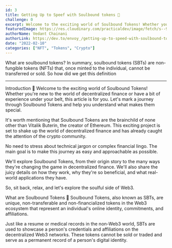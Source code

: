 ```yaml
---
id: 3
title: Getting Up to Speef with Soulbound tokens 👻
challenge: 0
excerpt: Welcome to the exciting world of Soulbound Tokens! Whether you're new to the world of decentralized finance or have a bit of experience under your belt, this article is for you.
featuredImage: https://res.cloudinary.com/practicaldev/image/fetch/s--9Mqw7_-8--/c_imagga_scale%2Cf_auto%2Cfl_progressive%2Ch_420%2Cq_auto%2Cw_1000/https%3A//dev-to-uploads.s3.amazonaws.com/uploads/articles/1480ocsuct0cqnucit3w.png
authorName: Vedant Chainani
authorLink: https://dev.to/envoy_/getting-up-to-speed-with-soulbound-tokens-3jml
date: "2022-02-10"
categories: ["NFT", "Tokens", "Crypto"]
---
```

What are soulbound tokens?
In summary, soulbound tokens (SBTs) are non-fungible tokens (NFTs) that, once minted to the individual, cannot be transferred or sold. So how did we get this definition
_____________________________________


Introduction 🚀
Welcome to the exciting world of Soulbound Tokens! Whether you're new to the world of decentralized finance or have a bit of experience under your belt, this article is for you. Let's mark a journey through Soulbound Tokens and help you understand what makes them special.

It's worth mentioning that Soulbound Tokens are the brainchild of none other than Vitalik Buterin, the creator of Ethereum. This exciting project is set to shake up the world of decentralized finance and has already caught the attention of the crypto community.

No need to stress about technical jargon or complex financial lingo. The main goal is to make this journey as easy and approachable as possible.

We'll explore Soulbound Tokens, from their origin story to the many ways they're changing the game in decentralized finance. We'll also share the juicy details on how they work, why they're so beneficial, and what real-world applications they have.

So, sit back, relax, and let's explore the soulful side of Web3.

What are Soulbound Tokens 👻
Soulbound Tokens, also known as SBTs, are unique, non-transferable and non-financialized tokens in the Web3 ecosystem that represent an individual's online identity, commitments, and affiliations.

Just like a resume or medical records in the non-Web3 world, SBTs are used to showcase a person's credentials and affiliations on the decentralized Web3 networks. These tokens cannot be sold or traded and serve as a permanent record of a person's digital identity.